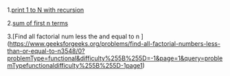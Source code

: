 1.[print 1 to N with recursion](https://www.geeksforgeeks.org/problems/print-1-to-n-without-using-loops-1587115620/1?utm_source=youtube&utm_medium=collab_striver_ytdescription&utm_campaign=print-1-to-n-without-using-loops)

2.[sum of first n terms](https://www.geeksforgeeks.org/problems/sum-of-first-n-terms5843/1)

3.[Find all factorial num less the and equal to n ] (https://www.geeksforgeeks.org/problems/find-all-factorial-numbers-less-than-or-equal-to-n3548/0?problemType=functional&difficulty%255B%255D=-1&page=1&query=problemTypefunctionaldifficulty%255B%255D-1page1)
